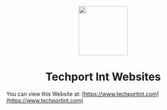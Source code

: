 <p align="center"><img src="https://i.imgur.com/rOfiy94.jpeg" height="128"></p>
<h1 align="center">Techport Int Websites</h1>

You can view this Website at: [https://www.techportint.com](https://www.techportint.com)
